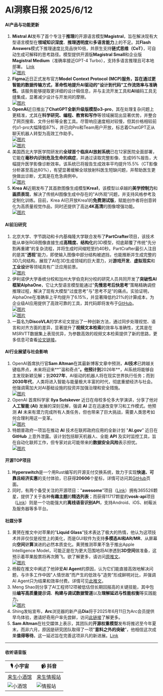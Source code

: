 # AI洞察日报 2025/6/12

#### **AI产品与功能更新**

1.  **Mistral AI**发布了首个专注于**推理**的开源语言模型**Magistral**，旨在解决现有大型语言模型在**领域知识深度**、**推理透明度**和**多语言能力**上的不足。其**Flash Answers**模式下推理速度比竞品快10倍，并原生支持**链式思维（CoT）**，可自动生成可解释的思考路径。模型提供开源版**Magistral Small**和企业版**Magistral Medium**（准确率接近GPT-4 Turbo），支持多语言推理且可本地部署。 [Link](https://mistral.ai/news/magistral)
     <br/> [![图片](https://assets-v2.circle.so/1ktkb1h1bolve7kykg6lziw7jov1)](https://assets-v2.circle.so/1ktkb1h1bolve7kykg6lziw7jov1) <br/>
2.  **Figma**近日正式发布官方**Model Context Protocol (MCP)**服务，旨在通过更智能的数据传输方式，革命性地提升**AI驱动的"设计到代码”工作流效率与准确性**。该服务能够提取更详细的设计稿信息，并与主流开发工具和**AI**编码工具无缝集成，显著减少设计与开发间的摩擦。
     <br/> [![图片](https://upload.chinaz.com/2025/0611/6388523888922649161116355.jpg)](https://upload.chinaz.com/2025/0611/6388523888922649161116355.jpg) <br/>
3.  **OpenAI**近日推出了**ChatGPT全新升级版模型o3-pro**，其在处理复杂问题上更精准，尤其在**科学研究、编程、教育和写作**等领域展现出显著优势，并整合了网页搜索、文件分析等全套工具。尽管响应速度相对较慢，但其价格相较前代o1-pro大幅降低87%，并已向Pro和Team用户开放，标志着ChatGPT正从聊天机器人转型为高效工作助手。
     <br/> [![图片](https://upload.chinaz.com/2025/0611/6388522995750601489730264.png)](https://upload.chinaz.com/2025/0611/6388522995750601489730264.png) <br/> [![图片](https://upload.chinaz.com/2025/0611/6388522996825463752393708.png)](https://upload.chinaz.com/2025/0611/6388522996825463752393708.png) <br/>
4.  美国西北大学医学院研发的**全球首个临床AI放射系统**已在12家医院全面部署，它能在**毫秒内识别危及生命的病症**，并通过读取完整影像、生成95%报告，大幅提升医学影像诊断效率。该系统已将报告生成效率平均提升15.5%（CT影像分析甚至高达80%），有望显著缓解全球放射科医生短缺问题，并帮助医生更快做出诊断，尤其是在危急病例中。
     <br/> [![图片](https://pic.chinaz.com/picmap/202307181418295015_2.jpg)](https://pic.chinaz.com/picmap/202307181418295015_2.jpg) <br/>
5.  **Krea AI**近期发布了其首款图像生成模型**Krea1**，该模型以卓越的**美学控制力**和**画质表现**，解决了传统AI图像生成中存在的"AI外观”问题，并支持风格参考及定制化训练。目前，Krea AI已开放Krea1的**免费测试版**，赋能创作者将创意转化为高质量视觉作品，同时还提供了高达**4K高清**的图像增强功能。
     <br/> [![图片](https://upload.chinaz.com/2025/0611/6388522900588735216957802.png)](https://upload.chinaz.com/2025/0611/6388522900588735216957802.png) <br/>

#### **AI前沿研究**

1.  北京大学、字节跳动和卡内基梅隆大学联合发布了**PartCrafter**项目，该技术能从单张RGB图像直接生成**高精度、结构化**的3D模型，彻底颠覆了传统"先分割再重建”的复杂流程，并将生成时间缩短至约40秒。PartCrafter最引人注目的是其"**透视**”能力，即使输入图像中部分结构被遮挡，也能推断并生成完整的3D几何结构，展现了AI在3D生成领域的巨大潜力，对**游戏开发**、**虚拟现实**和**工业设计**等领域具有广泛应用前景。
     <br/> [![图片](https://upload.chinaz.com/2025/0611/6388525842061362121470345.png)](https://upload.chinaz.com/2025/0611/6388525842061362121470345.png) <br/>
2.  伊利诺伊大学香槟分校和加州大学伯克利分校的研究人员共同开发了**突破性AI框架AlphaOne**，它让大型语言模型能通过"**先慢思考后快思考**”策略精确调控推理过程，解决了现有大模型"过度思考”与"思考不足”的痛点。实验证明，AlphaOne在准确率上平均提升了6.15%，并显著降低约21%的计算成本，为企业级AI应用提供了高效可靠的工具，其代码即将发布于[GitHub](https://github.com/ASTRAL-Group/AlphaOne)。
     <br/> [![图片](https://upload.chinaz.com/2025/0611/6388523084741801708351334.png)](https://upload.chinaz.com/2025/0611/6388523084741801708351334.png) <br/> [![图片](https://upload.chinaz.com/2025/0611/6388523085448158916607664.png)](https://upload.chinaz.com/2025/0611/6388523085448158916607664.png) <br/>
3.  一篇名为**DiscoVLA**的学术论文提出了一种创新方法，通过同步处理视觉、语言和对齐方面的差异，显著提升了**视频文本检索**的效率与准确性，尤其是在MSRVTT数据集上表现优异，为参数高效的视频文本检索提供了新的思路，更多信息可查看[论文链接](https://arxiv.org/abs/2506.08887)。

#### **AI行业展望与社会影响**

1.  OpenAI首席执行官**Sam Altman**在其最新博客文章中预测，**AI技术**已跨越关键临界点，未来将迎来**"温和奇点”**。他预计到**2026年**，AI系统将能够自主发现新颖见解；到**2027年**，AI驱动的机器人将在现实世界执行任务；而到**2030年代**，人类将进入智能与能量极大丰富的时代，彻底重塑经济与社会。他强调需加大对AI基础设施的投资并加强治理和安全措施。
     <br/> [![图片](https://pic.chinaz.com/picmap/202412271635331372_1.jpg)](https://pic.chinaz.com/picmap/202412271635331372_1.jpg) <br/>
2.  OpenAI 首席科学家 **Ilya Sutskever** 近日在母校多伦多大学演讲，分享了他对**人工智能 (AI)** 发展的深刻见解，强调 **AI** 正在迅速改变学习和工作模式。他预测 **AI** 未来有潜力完成所有人类任务，但也带来了巨大挑战，需要人类思考如何合理利用这一变革。
     <br/> [![图片](https://pic.chinaz.com/picmap/202305291455510902_2.jpg)](https://pic.chinaz.com/picmap/202305291455510902_2.jpg) <br/>
3.  特朗普政府一项旨在推动 **AI** 技术在联邦政府应用的全新计划 "**AI.gov**” 近日在 **GitHub** 上意外泄露。该计划包括聊天机器人、全能 **API** 及实时监控工具，旨在自动化联邦工作，但专家对此可能带来的**数据安全风险**表示担忧。
     <br/> [![图片](https://pic.chinaz.com/picmap/202304251756303409_0.jpg)](https://pic.chinaz.com/picmap/202304251756303409_0.jpg) <br/>

#### **开源TOP项目**

1.  **Hyperswitch**是一个用Rust编写的开源支付交换系统，致力于实现**快速、可靠且经济实惠**的支付体验，已获得**20606**个星标，详情可访问其[GitHub](https://github.com/juspay/hyperswitch)页面。
2.  同时，有两个备受关注的开源项目："**awesome**”项目（[Link](https://github.com/sindresorhus/awesome)）拥有365526颗星，提供了关于各种**有趣主题**的**精选列表**；而获得11717颗星的**vosk-api**项目（[Link](https://github.com/alphacep/vosk-api)）则是一个功能强大的**离线语音识别API**，支持Android、iOS、树莓派及服务器等多平台。

#### **社媒分享**

1.  黄赟在推文中对苹果的"**Liquid Glass**”技术表达了极大的热情，他认为这项技术并非仅仅是视觉上的美化，而是GUI软件为支持**多模态AI和AR/MR**、从屏幕向**空间计算**演进的必然本质变化。黄赟推测苹果不急于推出Apple Intelligence Model，可能正是在为更大范围地将AI渗透到**3D空间**做准备，这预示着苹果股票将再次腾飞。欲了解更多，请访问[原推文](https://x.com/huangyun_122/status/1932810735194943909)。
     <br/> [![图片](https://pbs.twimg.com/media/GtJGO_QbMAQcGq3?format=jpg&name=orig)](https://pbs.twimg.com/media/GtJGO_QbMAQcGq3?format=jpg&name=orig) <br/>
2.  杨毅在推文中阐述了他钟爱**AI Agent**的原因，认为它们能直接高效地解决问题，与许多工作中因"人情世故”而产生的低效与"造势”形成鲜明对比，并强调AI Agent只为结果和效率付费。详情可见[此推文](https://x.com/Yangyixxxx/status/1932777869639626876)。
3.  Meng Shao则分享了AI工程师12项被低估但长期回报高的关键技能，其中包括**编写高质量提示词**、**构建与调试数据管道**以及**理解延迟与性能权衡**等实践能力。
     <br/> [![图片](https://pbs.twimg.com/media/GtJboRPbMAAQRyC?format=jpg&name=orig)](https://pbs.twimg.com/media/GtJboRPbMAAQRyC?format=orig) <br/>
4.  Shing发帖宣布，**Arc**浏览器的新产品**Dia**将于2025年6月11日为Arc会员提供早鸟体验，邀请好奇用户率先尝鲜，访问[此链接](https://x.com/shing19_eth/status/1932686185434063352)了解更多。
5.  **Sam Altman**在社交媒体上表示，其团队的**开源权重模型**发布将推迟至今年夏末，而非六月，原因是研究团队取得了一项"**意料之外的突破**”，他相信这次成果**值得等待**。这一延迟旨在完善这项非凡的新进展。[Link](https://x.com/dotey/status/1932584576276210004)

---

#### **收听语音版**

| 🎙️ **小宇宙** | 📹 **抖音** |
| --- | --- |
| [来生小酒馆](https://www.xiaoyuzhoufm.com/podcast/683c62b7c1ca9cf575a5030e)  |   [来生情报站](https://www.douyin.com/user/MS4wLjABAAAAwpwqPQlu38sO38VyWgw9ZjDEnN4bMR5j8x111UxpseHR9DpB6-CveI5KRXOWuFwG)| 
| ![小酒馆](https://s1.imagehub.cc/images/2025/06/24/f959f7984e9163fc50d3941d79a7f262.md.png) | ![情报站](https://s1.imagehub.cc/images/2025/06/24/7fc30805eeb831e1e2baa3a240683ca3.png) |